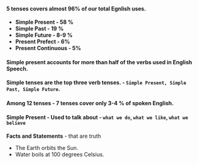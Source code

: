 #### **5 tenses covers almost 96% of our total Egnlish uses.**
- **Simple Present - 58 %**
- **Simple Past - 19 %**
- **Simple Future - 8-9 %**
- **Present Prefect - 6%**
- **Present Continuous - 5%**
#### **Simple present accounts for more than half of the verbs used in English Speech.**
#### **Simple tenses are the top three verb tenses. - `Simple Present, Simple Past, Simple Future`.**
#### **Among 12 tenses - 7 tenses cover only 3-4 % of spoken English.**

#### **Simple Present** - Used to talk about - `what we do`, `what we like`, `what we believe`
**Facts and Statements** - that are truth
- The Earth orbits the Sun.
- Water boils at 100 degrees Celsius.